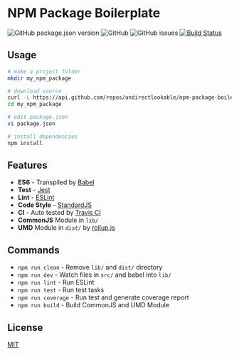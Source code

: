 # NPM Package Boilerplate

![GitHub package.json version](https://img.shields.io/github/package-json/v/undirectlookable/npm-package-boilerplate.svg)
![GitHub](https://img.shields.io/github/license/undirectlookable/npm-package-boilerplate.svg)
![GitHub issues](https://img.shields.io/github/issues/undirectlookable/npm-package-boilerplate.svg)
[![Build Status](https://travis-ci.org/undirectlookable/npm-package-boilerplate.svg?branch=master)](https://travis-ci.org/undirectlookable/npm-package-boilerplate)

## Usage

```bash
# make a project folder
mkdir my_npm_package

# download source
curl -L https://api.github.com/repos/undirectlookable/npm-package-boilerplate/tarball/master | tar xz -C my_npm_package --strip-components 1
cd my_npm_package

# edit package.json
vi package.json

# install dependencies
npm install
```

## Features

* **ES6** - Transpiled by [Babel](https://babeljs.io)
* **Test** - [Jest](https://jestjs.io)
* **Lint** - [ESLint](https://eslint.org)
* **Code Style** - [StandardJS](https://standardjs.com)
* **CI** - Auto tested by [Travis CI](https://travis-ci.org)
* **CommonJS** Module in `lib/`
* **UMD** Module in _`dist/`_ by [rollup.js](https://rollupjs.org)

## Commands

- `npm run clean` - Remove `lib/` and `dist/` directory
- `npm run dev` - Watch files in `src/` and babel into `lib/`
- `npm run lint` - Run ESLint
- `npm run test` - Run test tasks
- `npm run coverage` - Run test and generate coverage report
- `npm run build` - Build CommonJS and UMD Module

## License

[MIT](https://tldrlegal.com/license/mit-license)
